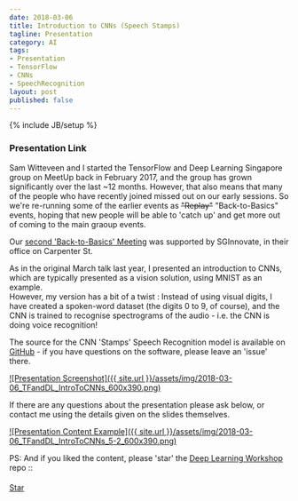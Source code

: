 ```yaml
---
date: 2018-03-06
title: Introduction to CNNs (Speech Stamps)
tagline: Presentation
category: AI
tags:
- Presentation
- TensorFlow
- CNNs
- SpeechRecognition
layout: post
published: false
---
```

{% include JB/setup %}



### Presentation Link

Sam Witteveen and I started the TensorFlow and Deep Learning Singapore group on MeetUp back in February 2017, 
and the group has grown significantly over the last ~12 months.  However, that also means that
many of the people who have recently joined missed out on our early sessions.  So we're re-running
some of the earlier events as <strike>"Replay"</strike> "Back-to-Basics" events, 
hoping that new people will be able to 'catch up' and get more out of coming to the main graoup events.  

Our [second 'Back-to-Basics' Meeting](https://www.sginnovate.com/events/deep-learning-and-tensorflow-back-basics-cnns) 
was supported by SGInnovate, in their office on Carpenter St.

As in the original March talk last year, I presented an introduction to CNNs, 
which are typically presented as a vision solution, using MNIST as an example.  
However, my version has a bit of a twist : Instead of using visual digits,
I have created a spoken-word dataset (the digits 0 to 9, of course), and the
CNN is trained to recognise spectrograms of the audio - i.e. the CNN is doing voice recognition!

The source for the CNN 'Stamps' Speech Recognition model is available on 
<a href="https://github.com/mdda/deep-learning-workshop" target="_blank">GitHub</a> - if 
you have questions on the software, please leave an 'issue' there.


<a href="http://redcatlabs.com/2018-03-06_TFandDL_IntroToCNNs/" target="_blank">
![Presentation Screenshot]({{ site.url }}/assets/img/2018-03-06_TFandDL_IntroToCNNs_600x390.png)
</a>

If there are any questions about the presentation please ask below, 
or contact me using the details given on the slides themselves.

<a href="http://redcatlabs.com/2018-03-06_TFandDL_IntroToCNNs/#/5/2" target="_blank">
![Presentation Content Example]({{ site.url }}/assets/img/2018-03-06_TFandDL_IntroToCNNs_5-2_600x390.png)
</a>



PS:  And if you liked the content, please 'star' the <a href="https://github.com/mdda/deep-learning-workshop" target="_blank">Deep Learning Workshop</a> repo ::
<!-- From :: https://buttons.github.io/ -->
<!-- Place this tag where you want the button to render. -->
<span style="position:relative;top:5px;">
<a aria-label="Star mdda/deep-learning-workshop on GitHub" data-count-aria-label="# stargazers on GitHub" data-count-api="/repos/mdda/deep-learning-workshop#stargazers_count" data-count-href="/mdda/deep-learning-workshop/stargazers" data-icon="octicon-star" href="https://github.com/mdda/deep-learning-workshop" class="github-button">Star</a>
<!-- Place this tag right after the last button or just before your close body tag. -->
<script async defer id="github-bjs" src="https://buttons.github.io/buttons.js"></script>
</span>

